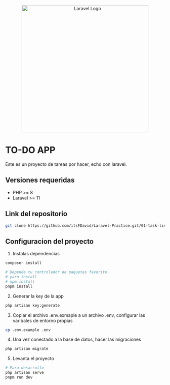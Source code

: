 <p align="center"><a href="https://laravel.com" target="_blank"><img src="https://raw.githubusercontent.com/laravel/art/master/logo-lockup/5%20SVG/2%20CMYK/1%20Full%20Color/laravel-logolockup-cmyk-red.svg" width="400" alt="Laravel Logo"></a></p>

# TO-DO APP

Este es un proyecto de tareas por hacer, echo con laravel.

## Versiones requeridas

-   PHP >= 8
-   Laravel >= 11

## Link del repositorio

```bash
git clone https://github.com/itsFDavid/Laravel-Practice.git/01-task-list
```

## Configuracion del proyecto

1. Instalas dependencias

```bash
composer install

# Depende tu controlador de paquetes favorito
# yarn install
# npm install
pnpm install

```

2. Generar la key de la app

```bash
php artisan key:generate
```

3. Copiar el archivo .env.exmaple a un archivo .env, configurar las varibales de entorno propias

```bash
cp .env.example .env
```

4. Una vez conectado a la base de datos, hacer las migraciones

```bash
php artisan migrate
```

5. Levanta el proyecto

```bash
# Para desarrollo
php artisan serve
pnpm run dev
```
